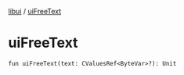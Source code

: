 [libui](README.md) / [uiFreeText](ui-free-text.md)

# uiFreeText

`fun uiFreeText(text: CValuesRef<ByteVar>?): Unit`
